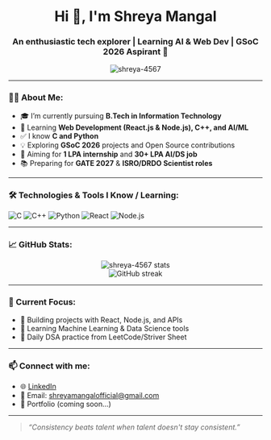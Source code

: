 <h1 align="center">Hi 👋, I'm Shreya Mangal</h1>
<h3 align="center">An enthusiastic tech explorer | Learning AI & Web Dev | GSoC 2026 Aspirant 🚀</h3>

<p align="center">
  <img src="https://komarev.com/ghpvc/?username=shreya-4567&label=Profile%20views&color=0e75b6&style=flat" alt="shreya-4567" />
</p>

---

### 👩‍💻 About Me:

- 🎓 I’m currently pursuing **B.Tech in Information Technology**
- 🚀 Learning **Web Development (React.js & Node.js), C++, and AI/ML**
- ✅ I know **C and Python**
- 💡 Exploring **GSoC 2026** projects and Open Source contributions
- 🎯 Aiming for **1 LPA internship** and **30+ LPA AI/DS job**
- 📚 Preparing for **GATE 2027** & **ISRO/DRDO Scientist roles**

---

### 🛠️ Technologies & Tools I Know / Learning:

![C](https://img.shields.io/badge/C-00599C?style=flat&logo=c&logoColor=white)
![C++](https://img.shields.io/badge/C++-00599C?style=flat&logo=cplusplus&logoColor=white)
![Python](https://img.shields.io/badge/Python-3776AB?style=flat&logo=python&logoColor=white)
![React](https://img.shields.io/badge/React-20232A?style=flat&logo=react&logoColor=61DAFB)
![Node.js](https://img.shields.io/badge/Node.js-339933?style=flat&logo=nodedotjs&logoColor=white)

---

### 📈 GitHub Stats:

<p align="center">
  <img src="https://github-readme-stats.vercel.app/api?username=shreya-4567&show_icons=true&theme=tokyonight" alt="shreya-4567 stats" />
  <br />
  <img src="https://github-readme-streak-stats.herokuapp.com?user=shreya-4567&theme=tokyonight&hide_border=false" alt="GitHub streak" />
</p>

---

### 🌱 Current Focus:
- 📌 Building projects with React, Node.js, and APIs
- 📌 Learning Machine Learning & Data Science tools
- 📌 Daily DSA practice from LeetCode/Striver Sheet

---

### 📫 Connect with me:
- 🌐 [LinkedIn](https://www.linkedin.com/in/shreya-mangal/)
- 📧 Email: shreyamangalofficial@gmail.com  
- 🔗 Portfolio (coming soon...)

---

> _“Consistency beats talent when talent doesn't stay consistent.”_

